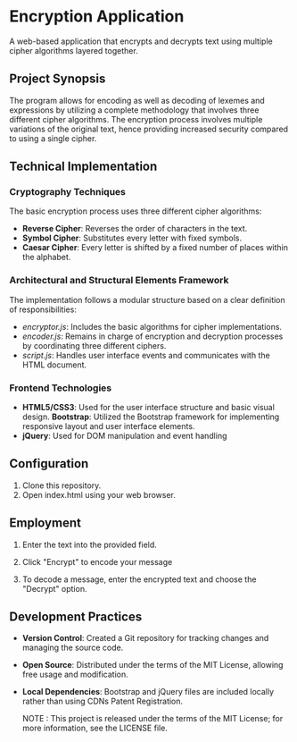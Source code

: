# Encryption Application

A web-based application that encrypts and decrypts text using multiple cipher algorithms layered together.

## Project Synopsis

The program allows for encoding as well as decoding of lexemes and expressions by utilizing a complete methodology that involves three different cipher algorithms. The encryption process involves multiple variations of the original text, hence providing increased security compared to using a single cipher.

## Technical Implementation

### Cryptography Techniques

The basic encryption process uses three different cipher algorithms:
* **Reverse Cipher**: Reverses the order of characters in the text.
* **Symbol Cipher**: Substitutes every letter with fixed symbols.
* **Caesar Cipher**: Every letter is shifted by a fixed number of places within the alphabet.

### Architectural and Structural Elements Framework

The implementation follows a modular structure based on a clear definition of responsibilities:
* *encryptor.js*: Includes the basic algorithms for cipher implementations.
* *encoder.js*: Remains in charge of encryption and decryption processes by coordinating three different ciphers.
* *script.js*: Handles user interface events and communicates with the HTML document.

### Frontend Technologies

* **HTML5/CSS3**: Used for the user interface structure and basic visual design.
**Bootstrap**: Utilized the Bootstrap framework for implementing responsive layout and user interface elements.
* **jQuery**: Used for DOM manipulation and event handling

## Configuration

1. Clone this repository.
2. Open index.html using your web browser.

## Employment

1. Enter the text into the provided field.

2. Click "Encrypt" to encode your message

3. To decode a message, enter the encrypted text and choose the "Decrypt" option.

## Development Practices

* **Version Control**: Created a Git repository for tracking changes and managing the source code.
* **Open Source**: Distributed under the terms of the MIT License, allowing free usage and modification.
* **Local Dependencies**: Bootstrap and jQuery files are included locally rather than using CDNs Patent Registration.

  NOTE : This project is released under the terms of the MIT License; for more information, see the LICENSE file.
